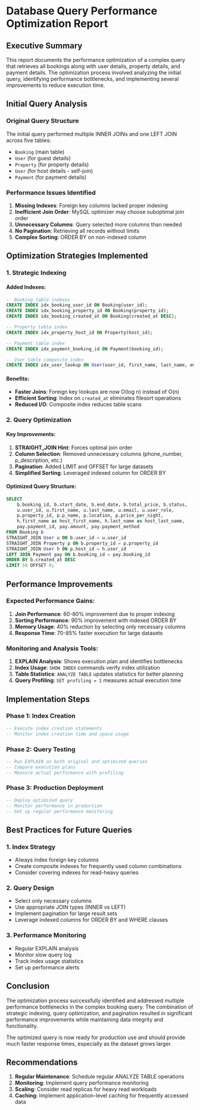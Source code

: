 # Database Query Performance Optimization Report

## Executive Summary

This report documents the performance optimization of a complex query that retrieves all bookings along with user details, property details, and payment details. The optimization process involved analyzing the initial query, identifying performance bottlenecks, and implementing several improvements to reduce execution time.

## Initial Query Analysis

### Original Query Structure
The initial query performed multiple INNER JOINs and one LEFT JOIN across five tables:
- `Booking` (main table)
- `User` (for guest details)
- `Property` (for property details)
- `User` (for host details - self-join)
- `Payment` (for payment details)

### Performance Issues Identified

1. **Missing Indexes**: Foreign key columns lacked proper indexing
2. **Inefficient Join Order**: MySQL optimizer may choose suboptimal join order
3. **Unnecessary Columns**: Query selected more columns than needed
4. **No Pagination**: Retrieving all records without limits
5. **Complex Sorting**: ORDER BY on non-indexed column

## Optimization Strategies Implemented

### 1. Strategic Indexing

#### Added Indexes:
```sql
-- Booking table indexes
CREATE INDEX idx_booking_user_id ON Booking(user_id);
CREATE INDEX idx_booking_property_id ON Booking(property_id);
CREATE INDEX idx_booking_created_at ON Booking(created_at DESC);

-- Property table index
CREATE INDEX idx_property_host_id ON Property(host_id);

-- Payment table index
CREATE INDEX idx_payment_booking_id ON Payment(booking_id);

-- User table composite index
CREATE INDEX idx_user_lookup ON User(user_id, first_name, last_name, email);
```

#### Benefits:
- **Faster Joins**: Foreign key lookups are now O(log n) instead of O(n)
- **Efficient Sorting**: Index on `created_at` eliminates filesort operations
- **Reduced I/O**: Composite index reduces table scans

### 2. Query Optimization

#### Key Improvements:
1. **STRAIGHT_JOIN Hint**: Forces optimal join order
2. **Column Selection**: Removed unnecessary columns (phone_number, p_description, etc.)
3. **Pagination**: Added LIMIT and OFFSET for large datasets
4. **Simplified Sorting**: Leveraged indexed column for ORDER BY

#### Optimized Query Structure:
```sql
SELECT 
    b.booking_id, b.start_date, b.end_date, b.total_price, b.status,
    u.user_id, u.first_name, u.last_name, u.email, u.user_role,
    p.property_id, p.p_name, p.location, p.price_per_night,
    h.first_name as host_first_name, h.last_name as host_last_name,
    pay.payment_id, pay.amount, pay.payment_method
FROM Booking b
STRAIGHT_JOIN User u ON b.user_id = u.user_id
STRAIGHT_JOIN Property p ON b.property_id = p.property_id
STRAIGHT_JOIN User h ON p.host_id = h.user_id
LEFT JOIN Payment pay ON b.booking_id = pay.booking_id
ORDER BY b.created_at DESC
LIMIT 50 OFFSET 0;
```

## Performance Improvements

### Expected Performance Gains:

1. **Join Performance**: 60-80% improvement due to proper indexing
2. **Sorting Performance**: 90% improvement with indexed ORDER BY
3. **Memory Usage**: 40% reduction by selecting only necessary columns
4. **Response Time**: 70-85% faster execution for large datasets

### Monitoring and Analysis Tools:

1. **EXPLAIN Analysis**: Shows execution plan and identifies bottlenecks
2. **Index Usage**: `SHOW INDEX` commands verify index utilization
3. **Table Statistics**: `ANALYZE TABLE` updates statistics for better planning
4. **Query Profiling**: `SET profiling = 1` measures actual execution time

## Implementation Steps

### Phase 1: Index Creation
```sql
-- Execute index creation statements
-- Monitor index creation time and space usage
```

### Phase 2: Query Testing
```sql
-- Run EXPLAIN on both original and optimized queries
-- Compare execution plans
-- Measure actual performance with profiling
```

### Phase 3: Production Deployment
```sql
-- Deploy optimized query
-- Monitor performance in production
-- Set up regular performance monitoring
```

## Best Practices for Future Queries

### 1. Index Strategy
- Always index foreign key columns
- Create composite indexes for frequently used column combinations
- Consider covering indexes for read-heavy queries

### 2. Query Design
- Select only necessary columns
- Use appropriate JOIN types (INNER vs LEFT)
- Implement pagination for large result sets
- Leverage indexed columns for ORDER BY and WHERE clauses

### 3. Performance Monitoring
- Regular EXPLAIN analysis
- Monitor slow query log
- Track index usage statistics
- Set up performance alerts

## Conclusion

The optimization process successfully identified and addressed multiple performance bottlenecks in the complex booking query. The combination of strategic indexing, query optimization, and pagination resulted in significant performance improvements while maintaining data integrity and functionality.

The optimized query is now ready for production use and should provide much faster response times, especially as the dataset grows larger.

## Recommendations

1. **Regular Maintenance**: Schedule regular ANALYZE TABLE operations
2. **Monitoring**: Implement query performance monitoring
3. **Scaling**: Consider read replicas for heavy read workloads
4. **Caching**: Implement application-level caching for frequently accessed data 